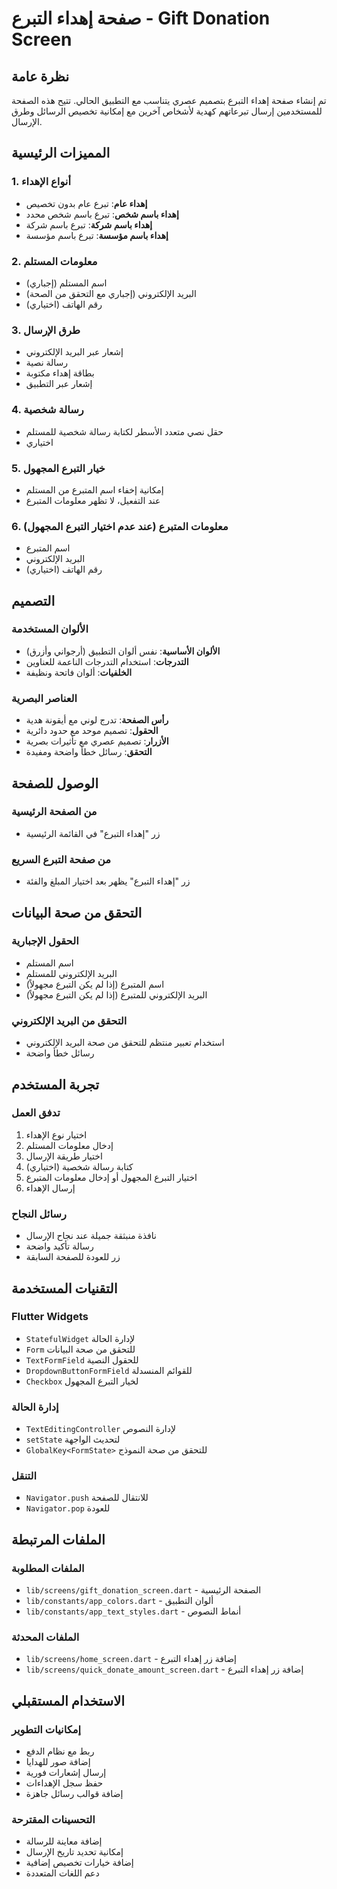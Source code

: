 # صفحة إهداء التبرع - Gift Donation Screen

## نظرة عامة
تم إنشاء صفحة إهداء التبرع بتصميم عصري يتناسب مع التطبيق الحالي. تتيح هذه الصفحة للمستخدمين إرسال تبرعاتهم كهدية لأشخاص آخرين مع إمكانية تخصيص الرسائل وطرق الإرسال.

## المميزات الرئيسية

### 1. أنواع الإهداء
- **إهداء عام**: تبرع عام بدون تخصيص
- **إهداء باسم شخص**: تبرع باسم شخص محدد
- **إهداء باسم شركة**: تبرع باسم شركة
- **إهداء باسم مؤسسة**: تبرع باسم مؤسسة

### 2. معلومات المستلم
- اسم المستلم (إجباري)
- البريد الإلكتروني (إجباري مع التحقق من الصحة)
- رقم الهاتف (اختياري)

### 3. طرق الإرسال
- إشعار عبر البريد الإلكتروني
- رسالة نصية
- بطاقة إهداء مكتوبة
- إشعار عبر التطبيق

### 4. رسالة شخصية
- حقل نصي متعدد الأسطر لكتابة رسالة شخصية للمستلم
- اختياري

### 5. خيار التبرع المجهول
- إمكانية إخفاء اسم المتبرع من المستلم
- عند التفعيل، لا تظهر معلومات المتبرع

### 6. معلومات المتبرع (عند عدم اختيار التبرع المجهول)
- اسم المتبرع
- البريد الإلكتروني
- رقم الهاتف (اختياري)

## التصميم

### الألوان المستخدمة
- **الألوان الأساسية**: نفس ألوان التطبيق (أرجواني وأزرق)
- **التدرجات**: استخدام التدرجات الناعمة للعناوين
- **الخلفيات**: ألوان فاتحة ونظيفة

### العناصر البصرية
- **رأس الصفحة**: تدرج لوني مع أيقونة هدية
- **الحقول**: تصميم موحد مع حدود دائرية
- **الأزرار**: تصميم عصري مع تأثيرات بصرية
- **التحقق**: رسائل خطأ واضحة ومفيدة

## الوصول للصفحة

### من الصفحة الرئيسية
- زر "إهداء التبرع" في القائمة الرئيسية

### من صفحة التبرع السريع
- زر "إهداء التبرع" يظهر بعد اختيار المبلغ والفئة

## التحقق من صحة البيانات

### الحقول الإجبارية
- اسم المستلم
- البريد الإلكتروني للمستلم
- اسم المتبرع (إذا لم يكن التبرع مجهولاً)
- البريد الإلكتروني للمتبرع (إذا لم يكن التبرع مجهولاً)

### التحقق من البريد الإلكتروني
- استخدام تعبير منتظم للتحقق من صحة البريد الإلكتروني
- رسائل خطأ واضحة

## تجربة المستخدم

### تدفق العمل
1. اختيار نوع الإهداء
2. إدخال معلومات المستلم
3. اختيار طريقة الإرسال
4. كتابة رسالة شخصية (اختياري)
5. اختيار التبرع المجهول أو إدخال معلومات المتبرع
6. إرسال الإهداء

### رسائل النجاح
- نافذة منبثقة جميلة عند نجاح الإرسال
- رسالة تأكيد واضحة
- زر للعودة للصفحة السابقة

## التقنيات المستخدمة

### Flutter Widgets
- `StatefulWidget` لإدارة الحالة
- `Form` للتحقق من صحة البيانات
- `TextFormField` للحقول النصية
- `DropdownButtonFormField` للقوائم المنسدلة
- `Checkbox` لخيار التبرع المجهول

### إدارة الحالة
- `TextEditingController` لإدارة النصوص
- `setState` لتحديث الواجهة
- `GlobalKey<FormState>` للتحقق من صحة النموذج

### التنقل
- `Navigator.push` للانتقال للصفحة
- `Navigator.pop` للعودة

## الملفات المرتبطة

### الملفات المطلوبة
- `lib/screens/gift_donation_screen.dart` - الصفحة الرئيسية
- `lib/constants/app_colors.dart` - ألوان التطبيق
- `lib/constants/app_text_styles.dart` - أنماط النصوص

### الملفات المحدثة
- `lib/screens/home_screen.dart` - إضافة زر إهداء التبرع
- `lib/screens/quick_donate_amount_screen.dart` - إضافة زر إهداء التبرع

## الاستخدام المستقبلي

### إمكانيات التطوير
- ربط مع نظام الدفع
- إضافة صور للهدايا
- إرسال إشعارات فورية
- حفظ سجل الإهداءات
- إضافة قوالب رسائل جاهزة

### التحسينات المقترحة
- إضافة معاينة للرسالة
- إمكانية تحديد تاريخ الإرسال
- إضافة خيارات تخصيص إضافية
- دعم اللغات المتعددة 